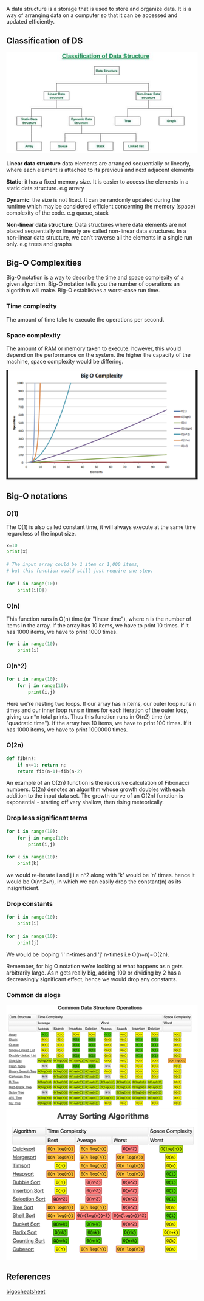 A data structure is a storage that is used to store and organize data. It is a way of arranging data on a computer so that it can be accessed and updated efficiently.


## Classification of DS

![classification_ds](classification_ds.png)

**Linear data structure** data elements are arranged sequentially or linearly, where each element is attached to its previous and next adjacent elements

**Static**: it has a fixed memory size. It is easier to access the elements in a static data structure. e.g arrary

**Dynamic**: the size is not fixed. It can be randomly updated during the runtime which may be considered efficient concerning the memory (space) complexity of the code. e.g queue, stack 


**Non-linear data structure**: Data structures where data elements are not placed sequentially or linearly are called non-linear data structures. In a non-linear data structure, we can’t traverse all the elements in a single run only. e.g trees and graphs

## Big-O Complexities 

Big-O notation is a way to describe the time and space complexity of a given algorithm. Big-O notation tells you the number of operations an algorithm will make. Big-O establishes a worst-case run time. 

### **Time complexity**

The amount of time take to execute the operations per second.

### **Space complexity**

The amount of RAM or memory taken to execute. however, this would depend on the performance on the system. the higher the capacity of the machine, space complexity would be differing. 

![BigO_complexity](BigO_complexity.png)

## Big-O notations

### O(1)

The O(1) is also called constant time, it will always execute at the same time regardless of the input size.

```python 
x=10
print(x)

# The input array could be 1 item or 1,000 items, 
# but this function would still just require one step.

for i in range(10):
    print(i[0])
```

### O(n)

This function runs in O(n) time (or "linear time"), where n is the number of items in the array. If the array has 10 items, we have to print 10 times. If it has 1000 items, we have to print 1000 times.

```python
for i in range(10):
    print(i)
```

### O(n^2)

```python
for i in range(10):
    for j in range(10):
        print(i,j)
```

Here we're nesting two loops. If our array has n items, our outer loop runs n times and our inner loop runs n times for each iteration of the outer loop, giving us n*n total prints. Thus this function runs in O(n2) time (or "quadratic time"). If the array has 10 items, we have to print 100 times. If it has 1000 items, we have to print 1000000 times.

### O(2n)

```python
def fib(n):
    if n<=1: return n;
    return fib(n-1)+fib(n-2)
```

An example of an O(2n) function is the recursive calculation of Fibonacci numbers. O(2n) denotes an algorithm whose growth doubles with each addition to the input data set. The growth curve of an O(2n) function is exponential - starting off very shallow, then rising meteorically.


### Drop less significant terms

```python
for i in range(10):
    for j in range(10):
        print(i,j)

for k in range(10):
    print(k)
```

we would re-iterate i and j i.e n^2 along with 'k' would be 'n' times. 
hence it would be O(n^2+n), in which we can easily drop the constant(n) as its insignificient.

### Drop constants 

```python
for i in range(10):
    print(i)

for j in range(10):
    print(j)
```

We would be looping 'i' n-times and 'j' n-times i.e O(n+n)=O(2n).

Remember, for big O notation we're looking at what happens as n gets arbitrarily large. As n gets really big, adding 100 or dividing by 2 has a decreasingly significant effect, hence we would drop any constants. 

### Common ds alogs

![common_ds_algos](common_ds_algos.png)
![array_sorting_algos](array_sorting_algos.png)

## References

[bigocheatsheet](https://www.bigocheatsheet.com/)